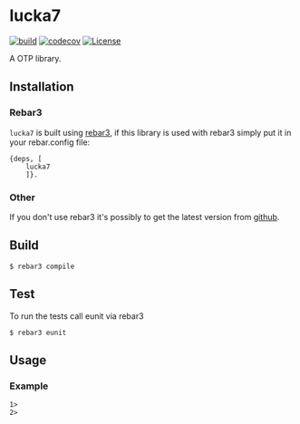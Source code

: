 # lucka7

[![build](https://github.com/thetelefon/lucka7/actions/workflows/build.yml/badge.svg)](https://github.com/thetelefon/lucka7/actions/workflows/build.yml)
[![codecov](https://codecov.io/gh/thetelefon/lucka7/branch/master/graph/badge.svg?token=GWYPMBYL96)](https://codecov.io/gh/thetelefon/lucka7)
[![License](https://img.shields.io/badge/License-Apache_2.0-blue.svg?logo=apache&logoColor=red)](https://www.apache.org/licenses/LICENSE-2.0)



A OTP library.

## Installation

### Rebar3

`lucka7` is built using [rebar3](https://rebar3.readme.io/docs/getting-started),
if this library is used with rebar3 simply put it in your rebar.config file:

```
{deps, [
    lucka7
    ]}.
```

### Other

If you don't use rebar3 it's possibly to get the latest version from [github](https://github.com/thetelefon/lucka7/releases).


## Build

    $ rebar3 compile


## Test

To run the tests call eunit via rebar3

    $ rebar3 eunit


## Usage


### Example

```
1> 
2> 
```
